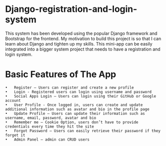 # Django-registration-and-login-system
This system has been developed using the popular Django framework and Bootstrap for the frontend. My motivation to build this project is so that I can learn about Django and tighten up my skills. This mini-app can be easily integrated into a bigger system project that needs to have a registration and login system.

# Basic Features of The App
    •	Register – Users can register and create a new profile
    •	Login - Registered users can login using username and password
    •	Social Apps Login – Users can login using their GitHub or Google account
    •	User Profile - Once logged in, users can create and update additional information such as avatar and bio in the profile page
    •	Update Profile – Users can update their information such as username, email, password, avatar and bio
    •	Remember me – Cookie Option, users don’t have to provide credentials every time they hit the site
    •	Forgot Password – Users can easily retrieve their password if they forget it 
    •	Admin Panel – admin can CRUD users
